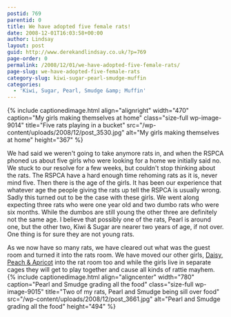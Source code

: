 ```yaml
---
postid: 769
parentid: 0
title: We have adopted five female rats!
date: 2008-12-01T16:03:58+00:00
author: Lindsay
layout: post
guid: http://www.derekandlindsay.co.uk/?p=769
page-order: 0
permalink: /2008/12/01/we-have-adopted-five-female-rats/
page-slug: we-have-adopted-five-female-rats
category-slug: kiwi-sugar-pearl-smudge-muffin
categories:
  - 'Kiwi, Sugar, Pearl, Smudge &amp; Muffin'
---
```

{% include captionedimage.html align="alignright" width="470" caption="My girls making themselves at home" class="size-full wp-image-9014" title="Five rats playing in a bucket" src="/wp-content/uploads/2008/12/post_3530.jpg" alt="My girls making themselves at home" height="367" %} 

We had said we weren't going to take anymore rats in, and when the RSPCA phoned us about five girls who were looking for a home we initially said no. We stuck to our resolve for a few weeks, but couldn't stop thinking about the rats. The RSPCA have a hard enough time rehoming rats as it is, never mind five. Then there is the age of the girls. It has been our experience that whatever age the people giving the rats up tell the RSPCA is usually wrong. Sadly this turned out to be the case with these girls. We went along expecting three rats who were one year old and two dumbo rats who were six months. While the dumbos are still young the other three are definitely not the same age. I believe that possibly one of the rats, Pearl is around one, but the other two, Kiwi & Sugar are nearer two years of age, if not over. One thing is for sure they are not young rats.

As we now have so many rats, we have cleared out what was the guest room and turned it into the rats room. We have moved our other girls, [Daisy, Peach & Apricot](/daisy-peach-apricot/ "Daisy, Peach & Apricot") into the rat room too and while the girls live in separate cages they will get to play together and cause all kinds of rattie mayhem.  
{% include captionedimage.html align="aligncenter" width="780" caption="Pearl and Smudge grading all the food" class="size-full wp-image-9015" title="Two of my rats, Pearl and Smudge being sill over food" src="/wp-content/uploads/2008/12/post_3661.jpg" alt="Pearl and Smudge grading all the food" height="494" %}